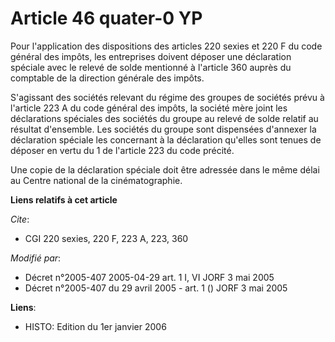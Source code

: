 # Article 46 quater-0 YP

Pour l'application des dispositions des articles 220 sexies et 220 F du code général des impôts, les entreprises doivent
déposer une déclaration spéciale avec le relevé de solde mentionné à l'article 360 auprès du comptable de la direction
générale des impôts.

S'agissant des sociétés relevant du régime des groupes de sociétés prévu à l'article 223 A du code général des impôts, la
société mère joint les déclarations spéciales des sociétés du groupe au relevé de solde relatif au résultat d'ensemble. Les
sociétés du groupe sont dispensées d'annexer la déclaration spéciale les concernant à la déclaration qu'elles sont tenues de
déposer en vertu du 1 de l'article 223 du code précité.

Une copie de la déclaration spéciale doit être adressée dans le même délai au Centre national de la cinématographie.

**Liens relatifs à cet article**

_Cite_:

  - CGI 220 sexies, 220 F, 223 A, 223, 360

_Modifié par_:

  - Décret n°2005-407 2005-04-29 art. 1 I, VI JORF 3 mai 2005
  - Décret n°2005-407 du 29 avril 2005 - art. 1 () JORF 3 mai 2005

**Liens**:

  - HISTO: Edition du 1er janvier 2006
